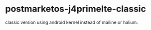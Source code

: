 # postmarketos-j4primelte-classic
classic version using android kernel instead of mailine or halium.
